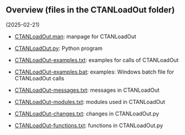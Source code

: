 ## Overview (files in the CTANLoadOut folder)
(2025-02-21)

* [CTANLoadOut.man](./CTANLoadOut.man "manpage for CTANLoadOut"): 
   manpage for CTANLoadOut

* [CTANLoadOut.py](./CTANLoadOut.py "Python program"):
   Python program

* [CTANLoadOut-examples.txt](./CTANLoadOut-examples.txt "examples for calls of CTANLoadOut"):
   examples for calls of CTANLoadOut

* [CTANLoadOut-examples.bat](./CTANLoadOut-examples.bat "Windows batch file for CTANLoadOut calls"):
   examples: Windows batch file for CTANLoadOut calls

* [CTANLoadOut-messages.txt](./CTANLoadOut-messages.txt "messages for CTANLoadOut"):
   messages in CTANLoadOut 

* [CTANLoadOut-modules.txt](./CTANLoadOut-modules.txt "modules used in CTANLoadOut.py"):
   modules used in CTANLoadOut

* [CTANLoadOut-changes.txt](./CTANLoadOut-changes.txt "changes in CTANLoadOut.py"):
   changes in CTANLoadOut.py

* [CTANLoadOut-functions.txt](./CTANLoadOut-functions.txt "functions in CTANLoadOut.py"):
   functions in CTANLoadOut.py
